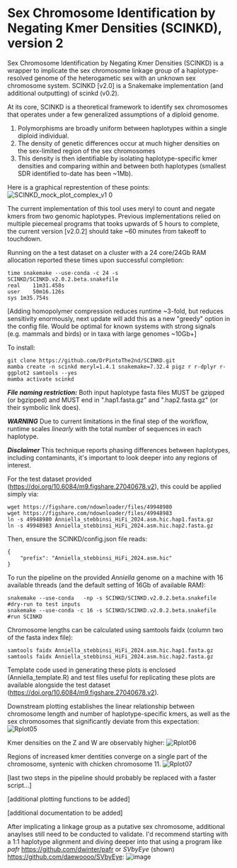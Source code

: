 # Sex Chromosome Identification by Negating Kmer Densities (SCINKD), version 2
Sex Chromosome Identification by Negating Kmer Densities (SCINKD) is a wrapper to implicate the sex chromosome linkage group of a haplotype-resolved genome of the heterogametic sex with an unknown sex chromosome system.
SCINKD [v2.0] is a Snakemake implementation (and additional outputting) of scinkd (v0.2).

At its core, SCINKD is a theoretical framework to identify sex chromosomes that operates under a few generalized assumptions of a diploid genome.
  1. Polymorphisms are broadly uniform between haplotypes within a single diploid individual.
  2. The density of genetic differences occur at much higher densities on the sex-limited region of the sex chromosomes
  3. This density is then identifiable by isolating haplotype-specific kmer densities and comparing within and between both haplotypes (smallest SDR identified to-date has been ~1Mb).

Here is a graphical represtention of these points:
![SCINKD_mock_plot_complex_v1 0](https://github.com/user-attachments/assets/b57bf8e7-19a8-4d1c-9963-541a0e6e0cab)


The current implementation of this tool uses meryl to count and negate kmers from two genomic haplotypes.
Previous implementations relied on multiple piecemeal programs that tooks upwards of 5 hours to complete, the current version [v2.0.2] should take ~60 minutes from takeoff to touchdown.

Running on the a test dataset on a cluster with a 24 core/24Gb RAM allocation reported these times upon successful completion:
```
time snakemake --use-conda -c 24 -s SCINKD/SCINKD.v2.0.2.beta.snakefile
real	11m31.458s
user	50m16.126s
sys	1m35.754s
```

[Adding homopolymer compression reduces runtime ~3-fold, but reduces sensitivity enormously, next update will add this as a new "greedy" option in the config file. Would be optimal for known systems with strong signals (e.g. mammals and birds) or in taxa with large genomes ~10Gb+]

To install:
```
git clone https://github.com/DrPintoThe2nd/SCINKD.git
mamba create -n scinkd meryl=1.4.1 snakemake=7.32.4 pigz r r-dplyr r-ggplot2 samtools --yes
mamba activate scinkd 
```

_**File naming restriction:**_ Both input haplotype fasta files MUST be gzipped (or bgzipped) and MUST end in ".hap1.fasta.gz" and ".hap2.fasta.gz" (or their symbolic link does).

_**WARNING**_ Due to current limitations in the final step of the workflow, runtime scales _linearly_ with the total number of sequences in each haplotype.

_**Disclaimer**_ This technique reports phasing differences between haplotypes, including contaminants, it's important to look deeper into any regions of interest.

For the test dataset provided (https://doi.org/10.6084/m9.figshare.27040678.v2), this could be applied simply via:
```
wget https://figshare.com/ndownloader/files/49948980
wget https://figshare.com/ndownloader/files/49948983
ln -s 49948980 Anniella_stebbinsi_HiFi_2024.asm.hic.hap1.fasta.gz
ln -s 49948983 Anniella_stebbinsi_HiFi_2024.asm.hic.hap2.fasta.gz
```
Then, ensure the SCINKD/config.json file reads:
```
{
	"prefix": "Anniella_stebbinsi_HiFi_2024.asm.hic"
}
```
To run the pipeline on the provided _Anniella_ genome on a machine with 16 available threads (and the default setting of 16Gb of available RAM):
```
snakemake --use-conda   -np -s SCINKD/SCINKD.v2.0.2.beta.snakefile          #dry-run to test inputs
snakemake --use-conda -c 16 -s SCINKD/SCINKD.v2.0.2.beta.snakefile          #run SCINKD
```
Chromosome lengths can be calculated using samtools faidx (column two of the fasta index file):
```
samtools faidx Anniella_stebbinsi_HiFi_2024.asm.hic.hap1.fasta.gz
samtools faidx Anniella_stebbinsi_HiFi_2024.asm.hic.hap2.fasta.gz
```

Template code used in generating these plots is enclosed (Anniella_template.R) and test files useful for replicating these plots are available alongside the test dataset (https://doi.org/10.6084/m9.figshare.27040678.v2).

Downstream plotting establishes the linear relationship between chromosome length and number of haplotype-specific kmers, as well as the sex chromosomes that significantly deviate from this expectation:
![Rplot05](https://github.com/user-attachments/assets/8511ec53-9ccb-4aa6-ac45-bc5e9e945484)

Kmer densities on the Z and W are observably higher:
![Rplot06](https://github.com/user-attachments/assets/13b16d8c-748a-4a2b-86dc-ffb29a0bdd00)

Regions of increased kmer dentities converge on a single part of the chromosome, syntenic with chicken chromosome 11.
![Rplot07](https://github.com/user-attachments/assets/1b84e928-7d3d-4186-9f7e-8ff8995496fe)

[last two steps in the pipeline should probably be replaced with a faster script...]

[additional plotting functions to be added]

[additional documentation to be added] 

After implicating a linkage group as a putative sex chromosome, additional anaylses still need to be conducted to validate. I'd recommend starting with a 1:1 haplotype alignment and diving deeper into that using a program like _pafr_ https://github.com/dwinter/pafr or _SVbyEye_ (shown) https://github.com/daewoooo/SVbyEye:
![image](https://github.com/user-attachments/assets/21df933e-c7d8-4a8d-b284-4b85224eec34)
